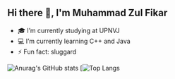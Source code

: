 ## Hi there 👋, I'm Muhammad Zul Fikar
- 🎓 I’m currently studying at UPNVJ
- 💻 I’m currently learning C++ and Java
- ⚡ Fun fact: sluggard

![Anurag's GitHub stats](https://github-readme-stats.vercel.app/api?username=mzfikar&show_icons=true&theme=radical)
[![Top Langs](https://github-readme-stats.vercel.app/api/top-langs/?username=anuraghazra&layout=compact&show_icons=true&theme=radical)
